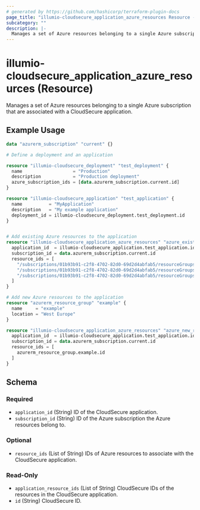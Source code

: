```yaml
---
# generated by https://github.com/hashicorp/terraform-plugin-docs
page_title: "illumio-cloudsecure_application_azure_resources Resource - illumio-cloudsecure"
subcategory: ""
description: |-
  Manages a set of Azure resources belonging to a single Azure subscription that are associated with a CloudSecure application.
---
```


# illumio-cloudsecure_application_azure_resources (Resource)

Manages a set of Azure resources belonging to a single Azure subscription that are associated with a CloudSecure application.

## Example Usage

```terraform
data "azurerm_subscription" "current" {}

# Define a deployment and an application

resource "illumio-cloudsecure_deployment" "test_deployment" {
  name                   = "Production"
  description            = "Production deployment"
  azure_subscription_ids = [data.azurerm_subscription.current.id]
}

resource "illumio-cloudsecure_application" "test_application" {
  name          = "MyApplication"
  description   = "My example application"
  deployment_id = illumio-cloudsecure_deployment.test_deployment.id
}


# Add existing Azure resources to the application
resource "illumio-cloudsecure_application_azure_resources" "azure_existing_resources" {
  application_id  = illumio-cloudsecure_application.test_application.id
  subscription_id = data.azurerm_subscription.current.id
  resource_ids = [
    "/subscriptions/01b93b91-c2f8-4702-82d0-69d2d4abfab5/resourceGroups/autorg1/providers/Microsoft.Network/networkInterfaces/auto-ohio-vm-1VMNic",
    "/subscriptions/01b93b91-c2f8-4702-82d0-69d2d4abfab5/resourceGroups/autorg21/providers/Microsoft.Compute/virtualMachines/auto-california-vm-18",
    "/subscriptions/01b93b91-c2f8-4702-82d0-69d2d4abfab5/resourceGroups/autorg22/providers/Microsoft.Network/network"
  ]
}

# Add new Azure resources to the application
resource "azurerm_resource_group" "example" {
  name     = "example"
  location = "West Europe"
}

resource "illumio-cloudsecure_application_azure_resources" "azure_new_resources" {
  application_id  = illumio-cloudsecure_application.test_application.id
  subscription_id = data.azurerm_subscription.current.id
  resource_ids = [
    azurerm_resource_group.example.id
  ]
}
```

<!-- schema generated by tfplugindocs -->
## Schema

### Required

- `application_id` (String) ID of the CloudSecure application.
- `subscription_id` (String) ID of the Azure subscription the Azure resources belong to.

### Optional

- `resource_ids` (List of String) IDs of Azure resources to associate with the CloudSecure application.

### Read-Only

- `application_resource_ids` (List of String) CloudSecure IDs of the resources in the CloudSecure application.
- `id` (String) CloudSecure ID.
